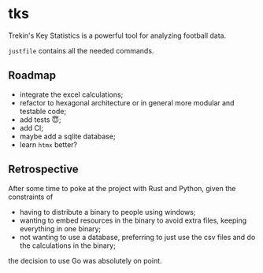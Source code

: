 # tks

Trekin's Key Statistics is a powerful tool for analyzing football data.

`justfile` contains all the needed commands.

## Roadmap

* integrate the excel calculations;
* refactor to hexagonal architecture or in general more modular and testable code;
* add tests 😇;
* add CI;
* maybe add a sqlite database;
* learn `htmx` better?

## Retrospective

After some time to poke at the project with Rust and Python, given the constraints of

* having to distribute a binary to people using windows;
* wanting to embed resources in the binary to avoid extra files, keeping everything in one binary;
* not wanting to use a database, preferring to just use the csv files and do the calculations in the binary;

the decision to use Go was absolutely on point.
